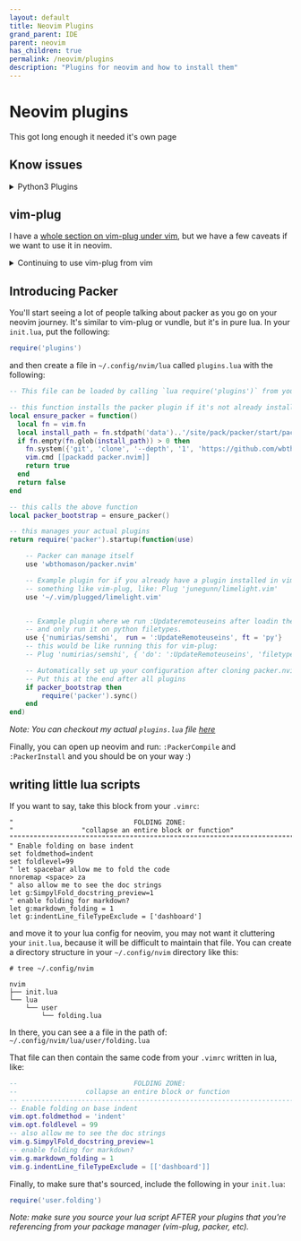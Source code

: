 ```yaml
---
layout: default
title: Neovim Plugins
grand_parent: IDE
parent: neovim
has_children: true
permalink: /neovim/plugins
description: "Plugins for neovim and how to install them"
---
```


# Neovim plugins
This got long enough it needed it's own page

## Know issues
<details>
  <summary>Python3 Plugins</summary>

  If you run into a bunch of errors about vim not being compiled with python3,
  then you probably need to first install `pynvim`, which helps with this:

  ```bash
  # I use python3.10 everywhere right now, but you probably don't need to specify
  python3.10 -m pip install --user --upgrade pynvim
  ```

  After that, all my plugins worked find as they do in vim.

</details>

## vim-plug
I have a [whole section on vim-plug under vim](https://jessebot.github.io/onboardme/vim/vim-plugins), but we have a few caveats if we
want to use it in neovim.

<details>
  <summary>Continuing to use vim-plug from vim</summary>

  ## Source Plugins for vim/neovim in the same location
  Having to install a package twice in two different locations is silly and makes
  maintanence and updates more of a chore. Pick a location, and stick with it,
  but to do this in vimscript with both an `init.vim` from neovim and a `.vimrc`
  being sourced for regular vim, we get into slightly more complicated territory,
  and kind of repetitive. The quick way I found was to have a section in your
  `.vimrc` like this:

  ```vim
  " this means: don't run this part in if we're using neovim
  if !has('nvim')

      call plug#begin()

      " put all your vim plugins here, but don't include anything that only
      " works in neovim (e.g. semshi)

      " plugin that works in vim/neovim: This is helpful for markdown
      Plug 'junegunn/limelight.vim'

      call plug#end()

  endif
  ```

  and then in your `init.vim`, have something like this AFTER you source your
  `.vimrc`, so that vim-plug knows where to source your plugin exactly:

  ```vim
  source ~/.vimrc

  call plug#begin()

  " plugin that works in vim/neovim but was installed with vim-plug in vim
  Plug 'junegunn/limelight.vim', {'dir': '~/.vim/plugged/limelight.vim'}

  " Example plugin that only works in neovim
  Plug 'numirias/semshi', { 'do': ':UpdateRemotePlugins' }

  call plug#end()
  ```

</details>

## Introducing Packer
You'll start seeing a lot of people talking about packer as you go on your neovim
journey. It's similar to vim-plug or vundle, but it's in pure lua. In your `init.lua`,
put the following:

```lua
require('plugins')
```

and then create a file in `~/.config/nvim/lua` called `plugins.lua` with the following:

```lua
-- This file can be loaded by calling `lua require('plugins')` from your init.vim

-- this function installs the packer plugin if it's not already installed
local ensure_packer = function()
  local fn = vim.fn
  local install_path = fn.stdpath('data')..'/site/pack/packer/start/packer.nvim'
  if fn.empty(fn.glob(install_path)) > 0 then
    fn.system({'git', 'clone', '--depth', '1', 'https://github.com/wbthomason/packer.nvim', install_path})
    vim.cmd [[packadd packer.nvim]]
    return true
  end
  return false
end

-- this calls the above function
local packer_bootstrap = ensure_packer()

-- this manages your actual plugins
return require('packer').startup(function(use)

    -- Packer can manage itself
    use 'wbthomason/packer.nvim'

    -- Example plugin for if you already have a plugin installed in vim with
    -- something like vim-plug, like: Plug 'junegunn/limelight.vim'
    use '~/.vim/plugged/limelight.vim'


    -- Example plugin where we run :Updateremoteuseins after loadin the plugin
    -- and only run it on python filetypes.
    use {'numirias/semshi',  run = ':UpdateRemoteuseins', ft = 'py'}
    -- this would be like running this for vim-plug:
    -- Plug 'numirias/semshi', { 'do': ':UpdateRemoteuseins', 'filetype': 'py' }

    -- Automatically set up your configuration after cloning packer.nvim
    -- Put this at the end after all plugins
    if packer_bootstrap then
        require('packer').sync()
    end
end)
```

_Note: You can checkout my actual `plugins.lua` file [here](https://github.com/jessebot/dot_files/blob/main/.config/nvim/lua/plugins.lua)_

Finally, you can open up neovim and run: `:PackerCompile` and `:PackerInstall`
and you should be on your way :)

## writing little lua scripts

If you want to say, take this block from your `.vimrc`:

```vim
"                              FOLDING ZONE:
"                 "collapse an entire block or function"
""""""""""""""""""""""""""""""""""""""""""""""""""""""""""""""""""""""""""""""
" Enable folding on base indent
set foldmethod=indent
set foldlevel=99
" let spacebar allow me to fold the code
nnoremap <space> za
" also allow me to see the doc strings
let g:SimpylFold_docstring_preview=1
" enable folding for markdown?
let g:markdown_folding = 1
let g:indentLine_fileTypeExclude = ['dashboard']
```

and move it to your lua config for neovim, you may not want it cluttering your
`init.lua`, because it will be difficult to maintain that file. You can create
a directory structure in your `~/.config/nvim` directory like this:

```
# tree ~/.config/nvim

nvim
├── init.lua
└── lua
    └── user
        └── folding.lua
```

In there, you can see a  a file in the path of:
`~/.config/nvim/lua/user/folding.lua`

That file can then contain the same code from your `.vimrc` written in lua, like:

```lua
--                             FOLDING ZONE:
--                 collapse an entire block or function
-- ---------------------------------------------------------------------------
-- Enable folding on base indent
vim.opt.foldmethod = 'indent'
vim.opt.foldlevel = 99
-- also allow me to see the doc strings
vim.g.SimpylFold_docstring_preview=1
-- enable folding for markdown?
vim.g.markdown_folding = 1
vim.g.indentLine_fileTypeExclude = [['dashboard']]
```

Finally, to make sure that's sourced, include the following in your `init.lua`:

```lua
require('user.folding')
```

_Note: make sure you source your lua script AFTER your plugins that you're referencing from your package manager (vim-plug, packer, etc)._
